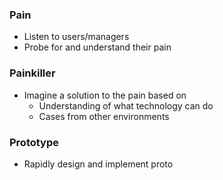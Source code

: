 ### Pain
- Listen to users/managers
- Probe for and understand their pain

### Painkiller
- Imagine a solution to the pain based on 
	- Understanding of what technology can do
	- Cases from other environments

### Prototype
- Rapidly design and implement proto